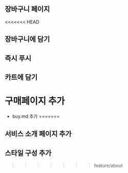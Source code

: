 ## 장바구니 페이지

<<<<<<< HEAD
## 장바구니에 담기

## 즉시 푸시

## 카트에 담기

# 구매페이지 추가

- buy.md 추가
=======
## 서비스 소개 페이지 추가

## 스타일 구성 추가
>>>>>>> feature/about
